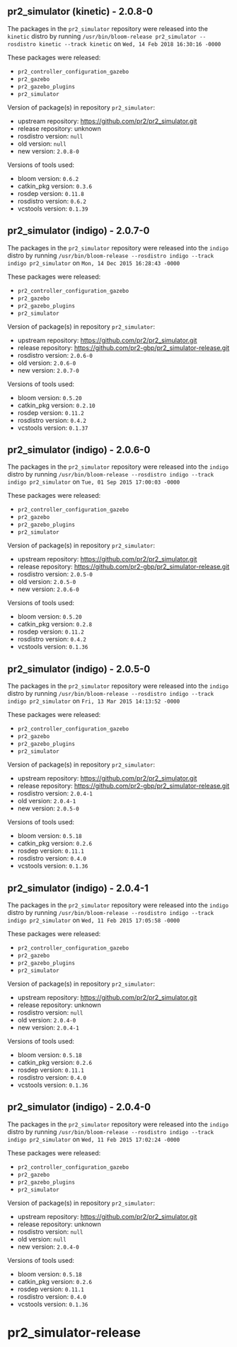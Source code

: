 ## pr2_simulator (kinetic) - 2.0.8-0

The packages in the `pr2_simulator` repository were released into the `kinetic` distro by running `/usr/bin/bloom-release pr2_simulator --rosdistro kinetic --track kinetic` on `Wed, 14 Feb 2018 16:30:16 -0000`

These packages were released:
- `pr2_controller_configuration_gazebo`
- `pr2_gazebo`
- `pr2_gazebo_plugins`
- `pr2_simulator`

Version of package(s) in repository `pr2_simulator`:

- upstream repository: https://github.com/pr2/pr2_simulator.git
- release repository: unknown
- rosdistro version: `null`
- old version: `null`
- new version: `2.0.8-0`

Versions of tools used:

- bloom version: `0.6.2`
- catkin_pkg version: `0.3.6`
- rosdep version: `0.11.8`
- rosdistro version: `0.6.2`
- vcstools version: `0.1.39`


## pr2_simulator (indigo) - 2.0.7-0

The packages in the `pr2_simulator` repository were released into the `indigo` distro by running `/usr/bin/bloom-release --rosdistro indigo --track indigo pr2_simulator` on `Mon, 14 Dec 2015 16:28:43 -0000`

These packages were released:
- `pr2_controller_configuration_gazebo`
- `pr2_gazebo`
- `pr2_gazebo_plugins`
- `pr2_simulator`

Version of package(s) in repository `pr2_simulator`:
- upstream repository: https://github.com/pr2/pr2_simulator.git
- release repository: https://github.com/pr2-gbp/pr2_simulator-release.git
- rosdistro version: `2.0.6-0`
- old version: `2.0.6-0`
- new version: `2.0.7-0`

Versions of tools used:
- bloom version: `0.5.20`
- catkin_pkg version: `0.2.10`
- rosdep version: `0.11.2`
- rosdistro version: `0.4.2`
- vcstools version: `0.1.37`


## pr2_simulator (indigo) - 2.0.6-0

The packages in the `pr2_simulator` repository were released into the `indigo` distro by running `/usr/bin/bloom-release --rosdistro indigo --track indigo pr2_simulator` on `Tue, 01 Sep 2015 17:00:03 -0000`

These packages were released:
- `pr2_controller_configuration_gazebo`
- `pr2_gazebo`
- `pr2_gazebo_plugins`
- `pr2_simulator`

Version of package(s) in repository `pr2_simulator`:
- upstream repository: https://github.com/pr2/pr2_simulator.git
- release repository: https://github.com/pr2-gbp/pr2_simulator-release.git
- rosdistro version: `2.0.5-0`
- old version: `2.0.5-0`
- new version: `2.0.6-0`

Versions of tools used:
- bloom version: `0.5.20`
- catkin_pkg version: `0.2.8`
- rosdep version: `0.11.2`
- rosdistro version: `0.4.2`
- vcstools version: `0.1.36`


## pr2_simulator (indigo) - 2.0.5-0

The packages in the `pr2_simulator` repository were released into the `indigo` distro by running `/usr/bin/bloom-release --rosdistro indigo --track indigo pr2_simulator` on `Fri, 13 Mar 2015 14:13:52 -0000`

These packages were released:
- `pr2_controller_configuration_gazebo`
- `pr2_gazebo`
- `pr2_gazebo_plugins`
- `pr2_simulator`

Version of package(s) in repository `pr2_simulator`:
- upstream repository: https://github.com/pr2/pr2_simulator.git
- release repository: https://github.com/pr2-gbp/pr2_simulator-release.git
- rosdistro version: `2.0.4-1`
- old version: `2.0.4-1`
- new version: `2.0.5-0`

Versions of tools used:
- bloom version: `0.5.18`
- catkin_pkg version: `0.2.6`
- rosdep version: `0.11.1`
- rosdistro version: `0.4.0`
- vcstools version: `0.1.36`


## pr2_simulator (indigo) - 2.0.4-1

The packages in the `pr2_simulator` repository were released into the `indigo` distro by running `/usr/bin/bloom-release --rosdistro indigo --track indigo pr2_simulator` on `Wed, 11 Feb 2015 17:05:58 -0000`

These packages were released:
- `pr2_controller_configuration_gazebo`
- `pr2_gazebo`
- `pr2_gazebo_plugins`
- `pr2_simulator`

Version of package(s) in repository `pr2_simulator`:
- upstream repository: https://github.com/pr2/pr2_simulator.git
- release repository: unknown
- rosdistro version: `null`
- old version: `2.0.4-0`
- new version: `2.0.4-1`

Versions of tools used:
- bloom version: `0.5.18`
- catkin_pkg version: `0.2.6`
- rosdep version: `0.11.1`
- rosdistro version: `0.4.0`
- vcstools version: `0.1.36`


## pr2_simulator (indigo) - 2.0.4-0

The packages in the `pr2_simulator` repository were released into the `indigo` distro by running `/usr/bin/bloom-release --rosdistro indigo --track indigo pr2_simulator` on `Wed, 11 Feb 2015 17:02:24 -0000`

These packages were released:
- `pr2_controller_configuration_gazebo`
- `pr2_gazebo`
- `pr2_gazebo_plugins`
- `pr2_simulator`

Version of package(s) in repository `pr2_simulator`:
- upstream repository: https://github.com/pr2/pr2_simulator.git
- release repository: unknown
- rosdistro version: `null`
- old version: `null`
- new version: `2.0.4-0`

Versions of tools used:
- bloom version: `0.5.18`
- catkin_pkg version: `0.2.6`
- rosdep version: `0.11.1`
- rosdistro version: `0.4.0`
- vcstools version: `0.1.36`


# pr2_simulator-release
